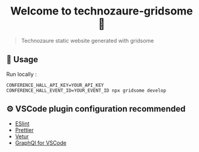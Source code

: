 <h1 align="center">Welcome to technozaure-gridsome 👋</h1>

> Technozaure static website generated with gridsome

## 🚀 Usage

Run locally :

```
CONFERENCE_HALL_API_KEY=YOUR_API_KEY CONFERENCE_HALL_EVENT_ID=YOUR_EVENT_ID npx gridsome develop
```

## ⚙️ VSCode plugin configuration recommended

- [ESlint](https://marketplace.visualstudio.com/items?itemName=dbaeumer.vscode-eslint)
- [Prettier](https://marketplace.visualstudio.com/items?itemName=esbenp.prettier-vscode)
- [Vetur](https://marketplace.visualstudio.com/items?itemName=octref.vetur)
- [GraphQl for VSCode](https://marketplace.visualstudio.com/items?itemName=kumar-harsh.graphql-for-vscode)
